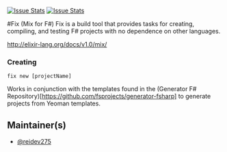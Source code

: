 [![Issue Stats](http://issuestats.com/github/reidev275/Fix/badge/issue)](http://issuestats.com/github/reidev275/Fix)
[![Issue Stats](http://issuestats.com/github/reidev275/Fix/badge/pr)](http://issuestats.com/github/reidev275/Fix)

#Fix (Mix for F#) 
Fix is a build tool that provides tasks for creating, compiling, and testing F# projects with no dependence on other languages.

http://elixir-lang.org/docs/v1.0/mix/

### Creating

    fix new [projectName]
    
Works in conjunction with the templates found in the (Generator F# Repository)[https://github.com/fsprojects/generator-fsharp] to generate projects from Yeoman templates.
    
    

## Maintainer(s)

- [@reidev275](https://github.com/reidev275)
